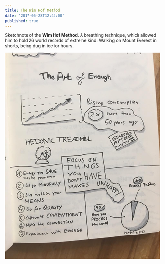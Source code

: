 ```yaml
---
title: The Wim Hof Method
date: '2017-05-28T12:43:00'
published: true
---
```


<div>

Sketchnote of the **Wim Hof Method**. A breathing technique, which allowed him to hold 26 world records of extreme kind: Walking on Mount Everest in shorts, being dug in ice for hours.

</div>

![The Wim Hof Method](1.jpg)
